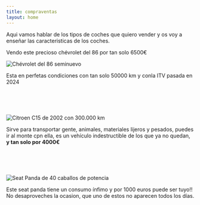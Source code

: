 ```yaml
---
title: compraventas
layout: home
---
```


Aqui vamos hablar de los tipos de coches que quiero vender y os voy a enseñar las caracteristicas de los coches.

Vendo este precioso chévrolet del 86 por tan solo 6500€


![Chévrolet del 86 seminuevo](https://cdn.dealeraccelerate.com/gaa/39/21746/183451/1920x1440/1986-chevrolet-silverado) 

Esta en perfetas condiciones con tan solo 50000 km y conla ITV pasada  en 2024


<br>
<br>
<br>

![Citroen C15 de 2002 con 300.000 km](https://cdn.motor1.com/images/mgl/VznReB/s1/citroen-c15-deportiva.webp)

Sirve para transportar gente, animales, materiales lijeros y pesados, puedes ir al monte cpn ella, es un vehículo indestructible de los que ya no quedan, **y tan solo por 4000€**

<br>
<br>
<br>

![Seat Panda de 40 caballos de potencia](https://i.pinimg.com/originals/6f/95/b3/6f95b321b77763c0da83eb9e04208ed1.jpg)

Este  seat panda tiene un consumo ínfimo y por 1000 euros puede ser tuyo!! No desaproveches la ocasion, que uno de estos no aparecen todos los días.

[^1]: [It can take up to 10 minutes for changes to your site to publish after you push the changes to GitHub](https://docs.github.com/en/pages/setting-up-a-github-pages-site-with-jekyll/creating-a-github-pages-site-with-jekyll#creating-your-site)

[Just the Docs]: https://just-the-docs.github.io/just-the-docs/
[GitHub Pages]: https://docs.github.com/en/pages
[README]: https://github.com/just-the-docs/just-the-docs-template/blob/main/README.md
[Jekyll]: https://jekyllrb.com
[GitHub Pages / Actions workflow]: https://github.blog/changelog/2022-07-27-github-pages-custom-github-actions-workflows-beta/
[use this template]: https://github.com/just-the-docs/just-the-docs-template/generate
